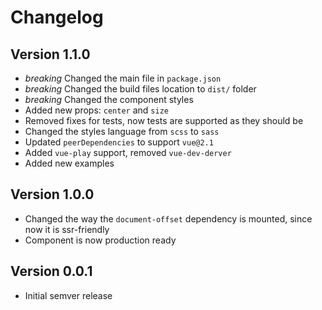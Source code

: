 # Changelog

## Version 1.1.0

- *breaking* Changed the main file in `package.json`
- *breaking* Changed the build files location to `dist/` folder
- *breaking* Changed the component styles
- Added new props: `center` and `size`
- Removed fixes for tests, now tests are supported as they should be
- Changed the styles language from `scss` to `sass`
- Updated `peerDependencies` to support `vue@2.1`
- Added `vue-play` support, removed `vue-dev-derver`
- Added new examples

## Version 1.0.0

- Changed the way the `document-offset` dependency is mounted, since now it is ssr-friendly
- Component is now production ready

## Version 0.0.1

- Initial semver release
